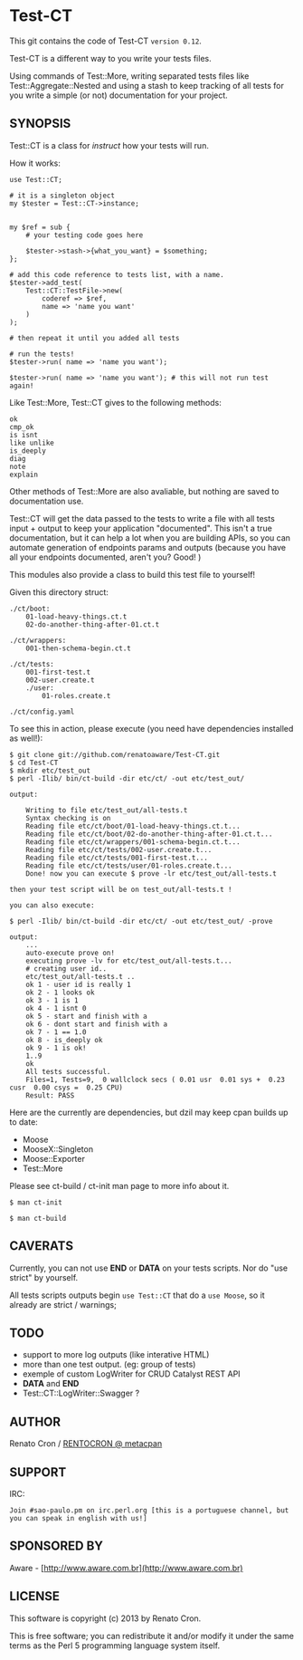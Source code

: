 Test-CT
=======

This git contains the code of Test-CT `version 0.12`.

Test-CT is a different way to you write your tests files.

Using commands of Test::More, writing separated tests files like Test::Aggregate::Nested
and using a stash to keep tracking of all tests for you write a simple (or not)
documentation for your project.


SYNOPSIS
--------

Test::CT is a class for *instruct* how your tests will run.

How it works:

    use Test::CT;

    # it is a singleton object
    my $tester = Test::CT->instance;


    my $ref = sub {
        # your testing code goes here

        $tester->stash->{what_you_want} = $something;
    };

    # add this code reference to tests list, with a name.
    $tester->add_test(
        Test::CT::TestFile->new(
            coderef => $ref,
            name => 'name you want'
        )
    );

    # then repeat it until you added all tests

    # run the tests!
    $tester->run( name => 'name you want');

    $tester->run( name => 'name you want'); # this will not run test again!


Like Test::More, Test::CT gives to the following methods:

    ok
    cmp_ok
    is isnt
    like unlike
    is_deeply
    diag
    note
    explain

Other methods of Test::More are also avaliable, but nothing are saved to documentation use.

Test::CT will get the data passed to the tests to write a file with all tests input + output to keep
your application "documented". This isn't a true documentation, but it can help
a lot when you are building APIs, so you can automate generation of endpoints params and outputs (because you have all your endpoints documented, aren't you? Good! )

This modules also provide a class to build this test file to yourself!

Given this directory struct:

    ./ct/boot:
        01-load-heavy-things.ct.t
        02-do-another-thing-after-01.ct.t

    ./ct/wrappers:
        001-then-schema-begin.ct.t

    ./ct/tests:
        001-first-test.t
        002-user.create.t
        ./user:
            01-roles.create.t

    ./ct/config.yaml


To see this in action, please execute (you need have dependencies installed as well!):

    $ git clone git://github.com/renatoaware/Test-CT.git
    $ cd Test-CT
    $ mkdir etc/test_out
    $ perl -Ilib/ bin/ct-build -dir etc/ct/ -out etc/test_out/

    output:

        Writing to file etc/test_out/all-tests.t
        Syntax checking is on
        Reading file etc/ct/boot/01-load-heavy-things.ct.t...
        Reading file etc/ct/boot/02-do-another-thing-after-01.ct.t...
        Reading file etc/ct/wrappers/001-schema-begin.ct.t...
        Reading file etc/ct/tests/002-user.create.t...
        Reading file etc/ct/tests/001-first-test.t...
        Reading file etc/ct/tests/user/01-roles.create.t...
        Done! now you can execute $ prove -lr etc/test_out/all-tests.t

    then your test script will be on test_out/all-tests.t !

    you can also execute:

    $ perl -Ilib/ bin/ct-build -dir etc/ct/ -out etc/test_out/ -prove

    output:
        ...
        auto-execute prove on!
        executing prove -lv for etc/test_out/all-tests.t...
        # creating user id..
        etc/test_out/all-tests.t ..
        ok 1 - user id is really 1
        ok 2 - 1 looks ok
        ok 3 - 1 is 1
        ok 4 - 1 isnt 0
        ok 5 - start and finish with a
        ok 6 - dont start and finish with a
        ok 7 - 1 == 1.0
        ok 8 - is_deeply ok
        ok 9 - 1 is ok!
        1..9
        ok
        All tests successful.
        Files=1, Tests=9,  0 wallclock secs ( 0.01 usr  0.01 sys +  0.23 cusr  0.00 csys =  0.25 CPU)
        Result: PASS


Here are the currently are dependencies, but dzil may keep cpan builds up to date:

* Moose
* MooseX::Singleton
* Moose::Exporter
* Test::More

Please see ct-build / ct-init man page to more info about it.

    $ man ct-init

    $ man ct-build


## CAVERATS

Currently, you can not use __END__ or __DATA__ on your tests scripts. Nor do "use strict" by yourself.

All tests scripts outputs begin `use Test::CT` that do a `use Moose`, so it already are strict / warnings;


## TODO

* support to more log outputs (like interative HTML)
* more than one test output. (eg: group of tests)
* exemple of custom LogWriter for CRUD Catalyst REST API
* __DATA__ and __END__
* Test::CT::LogWriter::Swagger ?

## AUTHOR

Renato Cron / [RENTOCRON @ metacpan](https://metacpan.org/author/RENTOCRON)

## SUPPORT

IRC:

    Join #sao-paulo.pm on irc.perl.org [this is a portuguese channel, but you can speak in english with us!]

## SPONSORED BY

Aware - [http://www.aware.com.br](http://www.aware.com.br)


## LICENSE

This software is copyright (c) 2013 by Renato Cron.

This is free software; you can redistribute it and/or modify it under
the same terms as the Perl 5 programming language system itself.